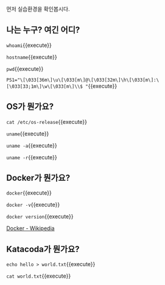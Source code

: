 먼저 실습환경을 확인봅시다.

## 나는 누구? 여긴 어디?

`whoami`{{execute}}

`hostname`{{execute}}

`pwd`{{execute}}

`PS1="\[\033[36m\]\u\[\033[m\]@\[\033[32m\]\h\[\033[m\]:\[\033[33;1m\]\w\[\033[m\]\\$ "`{{execute}}

## OS가 뭔가요?

`cat /etc/os-release`{{execute}}

`uname`{{execute}}

`uname -a`{{execute}}

`uname -r`{{execute}}

## Docker가 뭔가요?

`docker`{{execute}}

`docker -v`{{execute}}

`docker version`{{execute}}

[Docker - Wikipedia](https://en.wikipedia.org/wiki/Docker_(software))

## Katacoda가 뭔가요?

`echo hello > world.txt`{{execute}}

`cat world.txt`{{execute}}


